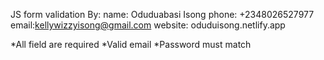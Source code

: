 JS form validation By:
name: Oduduabasi Isong
phone: +2348026527977
email:kellywizzyisong@gmail.com
website: oduduisong.netlify.app

*All field are required
*Valid email
\*Password must match
